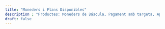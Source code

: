 ```yaml
---
title: "Moneders i Plans Disponibles"
description : "Productes: Moneders de Báscula, Pagament amb targeta, App QR"
draft: false
---
```


